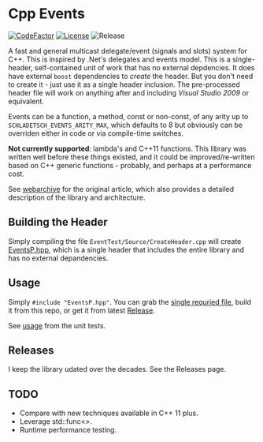 # Cpp Events

[![CodeFactor](https://www.codefactor.io/repository/github/cschladetsch/CppEvents/badge)](https://www.codefactor.io/repository/github/cschladetsch/CppEvents)
[![License](https://img.shields.io/github/license/cschladetsch/CppEvents.svg?label=License&maxAge=86400)](./LICENSE.txt)
![Release](https://img.shields.io/github/release/cschladetsch/CppEvents.svg?label=Release&maxAge=60)

A fast and general multicast delegate/event (signals and slots) system for C++. This is inspired by .Net's delegates and events model. This is a single-header, self-contained unit of work that has no external depdencies. It does have external `boost` dependencies to *create* the header. But you don't need to create it - just use it as a single header inclusion. The pre-processed header file will work on anything after and including *Visual Studio 2009* or equivalent.

Events can be a function, a method, const or non-const, of any arity up to `SCHLADETSCH_EVENTS_ARITY_MAX`, which defaults to 8 but obviously can be overriden either in code or via compile-time switches.

**Not currently supported**: lambda's and C\+\+11 functions. This library was written well before these things existed, and it could be improved/re-written based on C++ generic functions - probably, and perhaps at a performance cost.

See [webarchive](http://web.archive.org/web/20140719090331/http://www.altdev.co/2011/10/30/c-events/) for the original article, which also 
provides a detailed description of the library and architecture.

## Building the Header
Simply compiling the file `EventTest/Source/CreateHeader.cpp` will create [EventsP.hpp](https://github.com/cschladetsch/CppEvents/blob/master/EventsP.hpp), which is a single header that includes the entire library and has no external depandencies.

## Usage
Simply `#include "EventsP.hpp"`. You can grab the [single requried file](https://github.com/cschladetsch/CppEvents/blob/master/EventsP.hpp), build it from this repo, or get it from latest [Release](https://github.com/cschladetsch/CppEvents/releases/tag/v2.6).

See [usage](EventTest/EventTest.cpp) from the unit tests.

## Releases
I keep the library udated over the decades. See the Releases page.

## TODO
* Compare with new techniques available in C++ 11 plus.
* Leverage std::func<>.
* Runtime performance testing.
